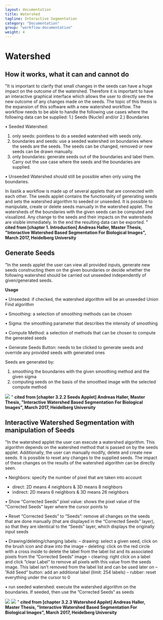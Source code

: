 ```yaml
---
layout: documentation
title: Watershed
tagline: Interactive Segmentation
category: "Documentation"
group: "workflow-documentation"
weight: 4
---
```

# Watershed

## How it works, what it can and cannot do

"It is important to clarify that
small changes in the seeds can have a huge impact on the outcome of the watershed.
Therefore it is important to have an interactive graphical interface which allows the user
to directly see the new outcome of any changes made on the seeds. The topic of this
thesis is the expansion of this software with a new watershed workflow.
The workflow needs to be able to handle the following use cases where the following data
can be supplied:
1.) Seeds (Nuclei) and/or 2.) Boundaries

• Seeded Watershed:
1. only seeds: pointless to do a seeded watershed with seeds only.
2. boundaries and seeds: use a seeded watershed on boundaries where the seeds
are the seeds. The seeds can be changed, removed or new seeds can be drawn
manually.
3. only boundaries: generate seeds out of the boundaries and label them. Carry
out the use case where the seeds and the boundaries are supplied.

• Unseeded Watershed should still be possible when only using the boundaries.

In ilastik a workflow is made up of several applets that are connected with each other.
The seeds applet contains the functionality of generating seeds and sets the watershed
algorithm to seeded or unseeded. It is possible to manipulate, create or delete seeds
manually in the watershed applet. The watersheds of the boundaries with the given seeds
can be computed and visualized. Any change to the seeds and their impacts on the
watersheds are visible immediately. In the end the resulting data can be exported.
" **cited from [chapter 1. Introduction] Andreas Haller, Master Thesis, "Interactive Watershed Based Segmentation For Biological Images", March 2017, Heidelberg University**

      

## Generate Seeds 
"In the seeds applet the user can view all provided inputs, generate new seeds constructing
them on the given boundaries or decide whether the following watershed should be carried
out unseeded independently of given/generated seeds.

**Usage**

• Unseeded:
if checked, the watershed algorithm will be an unseeded Union Find algorithm

• Smoothing:
a selection of smoothing methods can be chosen

• Sigma:
the smoothing parameter that describes the intensity of smoothing

• Compute Method:
a selection of methods that can be chosen to compute the generated seeds

• Generate Seeds Button:
needs to be clicked to generate seeds and override any provided seeds with generated
ones

Seeds are generated by:
1. smoothing the boundaries with the given smoothing method and the given sigma
2. computing seeds on the basis of the smoothed image with the selected compute
method

<a href="fig/seedsApplet.png" data-toggle="lightbox"><img src="fig/seedsApplet.png" class="img-responsive" /></a>
" **cited from [chapter 3.2.2 Seeds Applet] Andreas Haller, Master Thesis, "Interactive Watershed Based Segmentation For Biological Images", March 2017, Heidelberg University**


## Interactive Watershed Segmentation with manipulation of Seeds 

"In the watershed applet the user can execute a watershed algorithm. This algorithm
depends on the watershed method that is passed on by the seeds applet. Additionally,
the user can manually modify, delete and create new seeds. It is possible to reset any
changes to the supplied seeds. The impact of these changes on the results of the watershed
algorithm can be directly seen.

• Neighbors:
specify the number of pixel that are taken into account
* direct: 2D means 4 neighbors &
	3D means 8 neighbors
* indirect: 2D means 6 neighbors &
	3D means 26 neighbors
	
• Show “Corrected Seeds” pixel value:
shows the pixel value of the “Corrected Seeds” layer where the cursor points to

• Reset “Corrected Seeds” to “Seeds”:
remove all changes on the seeds that are done manually (that are displayed in the
“Corrected Seeds” layer), so that they are identical to the “Seeds” layer, which
displays the originally input seeds

• Drawing/deleting/changing labels:
– drawing:
select a given seed, click on the brush icon and draw into the image
– deleting:
click on the red circle with a cross inside to delete the label from the label list
and its associated pixels from the ”Corrected Seeds“ image
– clearing:
right click on a label and click ”clear Label“ to remove all pixels with this value
from the seeds image. This label isn’t removed from the label list and can be
used later on
– ”Add Seed“ button:
add an additional label (limit: 254 labels)
– rubber:
reset everything under the cursor to 0

• run seeded watershed:
execute the watershed algorithm on the boundaries. If seeded, then use the ”Corrected Seeds“ as seeds

<a href="fig/watershedApplet.png" data-toggle="lightbox"><img src="fig/watershedApplet.png" class="img-responsive" /></a>
<a href="fig/watershedApplet_geklickt.png" data-toggle="lightbox"><img src="fig/watershedApplet_geklickt.png" class="img-responsive" /></a>
" **cited from [chapter 3.2.3 Watershed Applet] Andreas Haller, Master Thesis, "Interactive Watershed Based Segmentation For Biological Images", March 2017, Heidelberg University**

